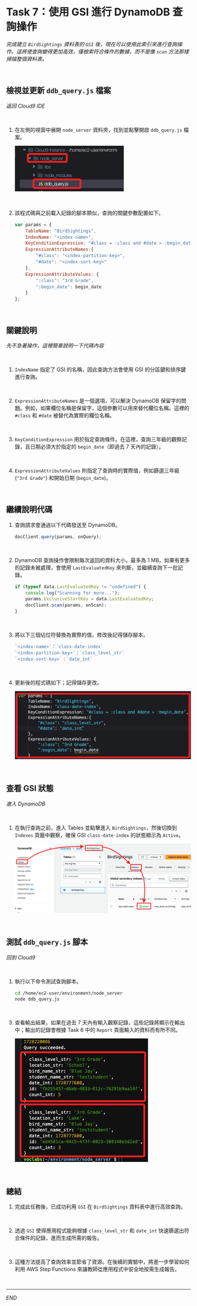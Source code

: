 # Task 7：使用 GSI 進行 DynamoDB 查詢操作

_完成建立 `BirdSightings` 資料表的 `GSI` 後，現在可以使用此索引來進行查詢操作。這將使查詢變得更加高效，僅檢索符合條件的數據，而不是像 `scan` 方法那樣掃描整個資料表。_

<br>

## 檢視並更新 `ddb_query.js` 檔案

_返回 Cloud9 IDE_

<br>

1. 在左側的視窗中展開 `node_server` 資料夾，找到並點擊開啟 `ddb_query.js` 檔案。

    ![](images/img_52.png)

<br>

2. 該程式碼與之前載入記錄的腳本類似，查詢的關鍵參數配置如下。

    ```javascript
    var params = {
        TableName: "BirdSightings",
        IndexName: "<index-name>",
        KeyConditionExpression: "#class = :class and #date > :begin_date",
        ExpressionAttributeNames:{
            "#class": "<index-partition-key>",
            "#date": "<index-sort-key>"
        },
        ExpressionAttributeValues: {
            ":class": "3rd Grade",
            ":begin_date": begin_date
        }
    };
    ```

<br>

## 關鍵說明

_先不急著操作，這裡簡單說明一下代碼內容_

<br>

1. `IndexName` 指定了 GSI 的名稱，因此查詢方法會使用 GSI 的分區鍵和排序鍵進行查詢。

<br>

2. `ExpressionAttributeNames` 是一個選項，可以解決 DynamoDB 保留字的問題。例如，如果欄位名稱是保留字，這個參數可以用來替代欄位名稱。這裡的 `#class` 和 `#date` 被替代為實際的欄位名稱。

<br>

3. `KeyConditionExpression` 用於指定查詢條件。在這裡，查詢三年級的觀察記錄，且日期必須大於指定的 `begin_date`（即過去 7 天內的記錄）。

<br>

4. `ExpressionAttributeValues` 則指定了查詢時的實際值，例如篩選三年級 (`"3rd Grade"`) 和開始日期 (`begin_date`)。

<br>

## 繼續說明代碼

1. 查詢請求會通過以下代碼發送至 DynamoDB。

    ```javascript
    docClient.query(params, onQuery);
    ```

<br>

2. DynamoDB 查詢操作會限制每次返回的資料大小，最多為 1 MB。如果有更多的記錄未被處理，會使用 `LastEvaluatedKey` 來判斷，並繼續查詢下一批記錄。

    ```javascript
    if (typeof data.LastEvaluatedKey != "undefined") {
        console.log("Scanning for more...");
        params.ExclusiveStartKey = data.LastEvaluatedKey;
        docClient.scan(params, onScan);
    }
    ```

<br>

3. 將以下三個佔位符替換為實際的值，修改後記得儲存腳本。

    ```javascript
    `<index-name>`：`class-date-index`
    `<index-partition-key>`：`class_level_str`
    `<index-sort-key>`：`date_int`
    ```

<br>

4. 更新後的程式碼如下；記得儲存更改。

    ![](images/img_53.png)

<br>

## 查看 GSI 狀態

_進入 DynamoDB_

<br>

1. 在執行查詢之前，進入 Tables 並點擊進入 `BirdSightings`，然後切換到 `Indexes` 頁籤中觀察，確保 GSI `class-date-index` 的狀態顯示為 `Active`。

    ![](images/img_54.png)

<br>

## 測試 `ddb_query.js` 腳本

_回到 Cloud9_

<br>

1. 執行以下命令測試查詢腳本。

    ```bash
    cd /home/ec2-user/environment/node_server
    node ddb_query.js
    ```

<br>

3. 查看輸出結果，如果在過去 7 天內有輸入觀察記錄，這些記錄將顯示在輸出中；輸出的記錄會根據 Task 6 中的 `Report` 頁面輸入的資料而有所不同。

    ![](images/img_55.png)

<br>

## 總結

1. 完成此任務後，已成功利用 `GSI` 在 `BirdSightings` 資料表中進行高效查詢。

<br>

2. 透過 `GSI` 使得應用程式能夠根據 `class_level_str` 和 `date_int` 快速篩選出符合條件的記錄，進而生成所需的報告。

<br>

3. 這種方法提高了查詢效率並節省了資源。在後續的實驗中，將進一步學習如何利用 AWS Step Functions 來讓教師從應用程式中安全地按需生成報告。

<br>

___

_END_